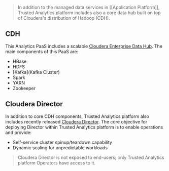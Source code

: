 > In addition to the managed data services in [[Application Platform]], Trusted Analytics platform includes also a core data hub built on top of Cloudera's distribution of Hadoop (CDH). 

## CDH

This Analytics PaaS includes a scalable [Cloudera Enterprise Data Hub](https://s3.amazonaws.com/quickstart-reference/cloudera/hadoop/latest/doc/Cloudera_EDH_on_AWS.pdf). The main components of this PaaS are: 

* HBase
* HDFS 
* [Kafka](Kafka Cluster)
* Spark
* YARN
* Zookeeper

## Cloudera Director

In addition to core CDH components, Trusted Analytics platform also includes recently released [Cloudera Director](http://www.cloudera.com/content/cloudera/en/products-and-services/director.html). The core objective for deploying Director within Trusted Analytics platform is to enable operations and provide:

* Self-service cluster spinup/teardown capability
* Dynamic scaling for unpredictable workloads

> Cloudera Director is not exposed to end-users; only Trusted Analytics platform Operators have access to it.



